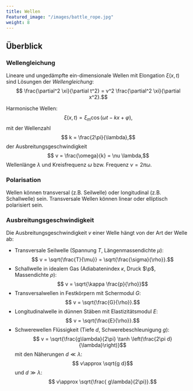 ```yaml
---
title: Wellen
Featured_image: "/images/battle_rope.jpg"
weight: 8
---
```

## Überblick 
### Wellengleichung
Lineare und ungedämpfte ein-dimensionale Wellen mit Elongation $\xi(x,t)$
sind Lösungen der _Wellengleichung_:
$$ \frac{\partial^2 \xi}{\partial t^2} = v^2 \frac{\partial^2 \xi}{\partial x^2}.$$

Harmonische Wellen:
$$ \xi(x,t) = \xi_m \cos (\omega t - kx + \varphi),$$
mit der Wellenzahl 
$$ k = \frac{2\pi}{\lambda},$$
der Ausbreitungsgeschwindigkeit 
$$ v = \frac{\omega}{k} = \nu \lambda,$$
Wellenlänge $\lambda$ und Kreisfrequenz $\omega$ bzw. Frequenz $\nu=2\pi \omega.$

### Polarisation
Wellen können transversal (z.B. Seilwelle) oder longitudinal (z.B. Schallwelle)
sein. Transversale Wellen können linear oder elliptisch polarisiert sein.

### Ausbreitungsgeschwindigkeit 
Die Ausbreitungsgeschwindigkeit $v$ einer Welle hängt von der Art der Welle ab:

   * Transversale Seilwelle (Spannung $T$, Längenmassendichte $\mu$):
     $$ v = \sqrt{\frac{T}{\mu}} = \sqrt{\frac{\sigma}{\rho}}.$$
   * Schallwelle in idealem Gas (Adiabatenindex $\kappa$, Druck $\p$, 
     Massendichte $\rho$):
     $$ v = \sqrt{\kappa \frac{p}{\rho}}$$
   * Transversalwellen in Festkörpern  mit Schermodul $G$:
     $$ v = \sqrt{\frac{G}{\rho}}.$$
   * Longitudinalwelle in dünnen Stäben mit Elastizitätsmodul $E$:
     $$ v = \sqrt{\frac{E}{\rho}}.$$
   * Schwerewellen Flüssigkeit (Tiefe $d$, Schwerebeschleunigung $g$):
     $$ v = \sqrt{\frac{g\lambda}{2\pi} \tanh \left(\frac{2\pi d}{\lambda}\right)}$$
     mit den Näherungen $d\ll \lambda$:
     $$ v\approx \sqrt{g d}$$
     und $d\gg \lambda$:
     $$ v\approx \sqrt{\frac{ g\lambda}{2\pi}}.$$
